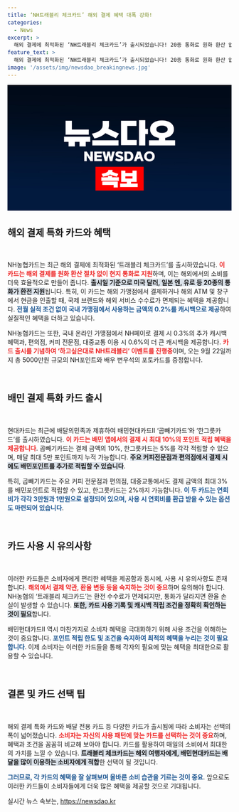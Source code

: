 ```yaml
---
title: ‘NH트래블리 체크카드’ 해외 결제 혜택 대폭 강화!
categories:
  - News
excerpt: >
  해외 결제에 최적화된 ‘NH트래블리 체크카드’가 출시되었습니다! 20종 통화로 원화 환산 없이 결제하며, 실적 조건 없는 다양한 캐시백 혜택까지! 지금 가입하면 풍성한 경품 이벤트가 기다리고 있습니다!
feature_text: >
  해외 결제에 최적화된 ‘NH트래블리 체크카드’가 출시되었습니다! 20종 통화로 원화 환산 없이 결제하며, 실적 조건 없는 다양한 캐시백 혜택까지! 지금 가입하면 풍성한 경품 이벤트가 기다리고 있습니다!
image: '/assets/img/newsdao_breakingnews.jpg'
---
```


<p><img src="/assets/img/newsdao_breakingnews.jpg" alt="implanttips 속보" /></p>

<h2 data-ke-size="size26">해외 결제 특화 카드와 혜택</h2>

<p data-ke-size="size16">&nbsp;</p>

<p>NH농협카드는 최근 해외 결제에 최적화된 ‘트래블리 체크카드’를 출시하였습니다. <b><span style="color: #ee2323;">이 카드는 해외 결제를 원화 환산 절차 없이 현지 통화로 지원</span></b>하며, 이는 해외에서의 소비를 더욱 효율적으로 만들어 줍니다. <b><span style="background-color: #21538527;">출시일 기준으로 미국 달러, 일본 엔, 유로 등 20종의 통화가 환전 지원</span></b>됩니다. 특히, 이 카드는 해외 가맹점에서 결제하거나 해외 ATM 및 창구에서 현금을 인출할 때, 국제 브랜드와 해외 서비스 수수료가 면제되는 혜택을 제공합니다. <b><span style="color: #1a5490;">전월 실적 조건 없이 국내 가맹점에서 사용하는 금액의 0.2%를 캐시백으로 제공</span></b>하여 실질적인 혜택을 더하고 있습니다.</p>

<p>NH농협카드는 또한, 국내 온라인 가맹점에서 NH페이로 결제 시 0.3%의 추가 캐시백 혜택과, 편의점, 커피 전문점, 대중교통 이용 시 0.6%의 더 큰 캐시백을 제공합니다. <b><span style="color: #ee2323;">카드 출시를 기념하여 ‘하고싶은대로 NH트래블리’ 이벤트를 진행중</span></b>이며, 오는 9월 22일까지 총 5000만원 규모의 NH포인트와 배우 변우석의 포토카드를 증정합니다.</p>

<p data-ke-size="size16">&nbsp;</p>

<h2 data-ke-size="size26">배민 결제 특화 카드 출시</h2>

<p data-ke-size="size16">&nbsp;</p>

<p>현대카드는 최근에 배달의민족과 제휴하여 배민현대카드Ⅱ ‘곱빼기카드’와 ‘한그릇카드’를 출시하였습니다. <b><span style="color: #ee2323;">이 카드는 배민 앱에서의 결제 시 최대 10%의 포인트 적립 혜택을 제공합니다</span></b>. 곱빼기카드는 결제 금액의 10%, 한그릇카드는 5%를 각각 적립할 수 있으며, 매달 최대 5만 포인트까지 누적 가능합니다. <b><span style="background-color: #21538527;">주요 커피전문점과 편의점에서 결제 시에도 배민포인트를 추가로 적립할 수 있습니다</span></b>.</p>

<p>특히, 곱빼기카드는 주요 커피 전문점과 편의점, 대중교통에서도 결제 금액의 최대 3%를 배민포인트로 적립할 수 있고, 한그릇카드는 2%까지 가능합니다. <b><span style="color: #1a5490;">이 두 카드는 연회비가 각각 3만원과 1만원으로 설정되어 있으며, 사용 시 연회비를 환급 받을 수 있는 옵션도 마련되어 있습니다</span></b>.</p>

<p data-ke-size="size16">&nbsp;</p>

<h2 data-ke-size="size26">카드 사용 시 유의사항</h2>

<p data-ke-size="size16">&nbsp;</p>

<p>이러한 카드들은 소비자에게 편리한 혜택을 제공함과 동시에, 사용 시 유의사항도 존재합니다. <b><span style="color: #ee2323;">해외에서 결제 약관, 환율 변동 등을 숙지하는 것이 중요</span></b>하며 유의해야 합니다. NH농협의 ‘트래블리 체크카드’는 환전 수수료가 면제되지만, 통화가 달라지면 환율 손실이 발생할 수 있습니다. <b><span style="background-color: #21538527;">또한, 카드 사용 기록 및 캐시백 적립 조건을 정확히 확인하는 것이 필요</span></b>합니다.</p>

<p>배민현대카드Ⅱ 역시 마찬가지로 소비자 혜택을 극대화하기 위해 사용 조건을 이해하는 것이 중요합니다. <b><span style="color: #1a5490;">포인트 적립 한도 및 조건을 숙지하여 최적의 혜택을 누리는 것이 필요합니다</span></b>. 이제 소비자는 이러한 카드들을 통해 각자의 필요에 맞는 혜택을 최대한으로 활용할 수 있습니다.</p>

<p data-ke-size="size16">&nbsp;</p>

<h2 data-ke-size="size26">결론 및 카드 선택 팁</h2>

<p data-ke-size="size16">&nbsp;</p>

<p>해외 결제 특화 카드와 배달 전용 카드 등 다양한 카드가 출시됨에 따라 소비자는 선택의 폭이 넓어졌습니다. <b><span style="color: #ee2323;">소비자는 자신의 사용 패턴에 맞는 카드를 선택하는 것이 중요</span></b>하며, 혜택과 조건을 꼼꼼히 비교해 보아야 합니다. 카드를 활용하여 매일의 소비에서 최대한의 가치를 느낄 수 있습니다. <b><span style="background-color: #21538527;">트래블리 체크카드는 해외 여행자에게, 배민현대카드는 배달을 많이 이용하는 소비자에게 적합</span></b>한 선택이 될 것입니다.</p>

<p><b><span style="color: #1a5490;">그러므로, 각 카드의 혜택을 잘 살펴보며 올바른 소비 습관을 기르는 것이 중요</span></b>. 앞으로도 이러한 카드들이 소비자들에게 더욱 많은 혜택을 제공할 것으로 기대됩니다.</p>
실시간 뉴스 속보는, <a href="https://newsdao.kr" rel="dofollow">https://newsdao.kr</a>


